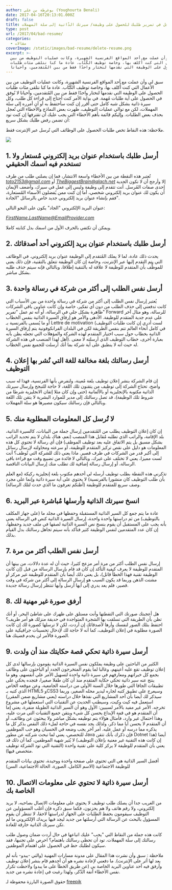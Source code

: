 ```yaml
---
author: يوغرطة بن علي (Youghourta Benali)
date: 2017-04-16T20:13:01.000Z
draft: false
title: أسباب تُعجل في تمرير طلبك للحصول على وظيفة/ سيرتك الذّاتية إلى سلة المهملات
type: post
url: /2017/04/bad-resume/
categories:
  - مقالات
coverImage: /static/images/bad-resume/delete-resume.png
excerpt: >-
  سبق لي وأن عملت مع أحد المواقع الفرنسية الشهيرة، وكانت عمليات التوظيف من بين
  الأعمال التي كنت أُكلف بها، وخاصة توظيف الكُتّاب. عادة ما كنا نتلقى مئات طلبات
  الحصول على الوظيفة التي نقدمها لنختار واحدًا فقط من بين المُتقدمين، وأحيانا
---
```

سبق لي وأن عملت مع أحد المواقع الفرنسية الشهيرة، وكانت عمليات التوظيف من بين الأعمال التي كنت أُكلف بها، وخاصة توظيف الكُتّاب. عادة ما كنا نتلقى مئات طلبات الحصول على الوظيفة التي نقدمها لنختار واحدًا فقط من بين المُتقدمين، وأحيانا لا نُوفق في الحصول على أية طلبات مُهمة. في بداية الأمر كنت أحتاج إلى قراءة كل طلب، وكل سيرة ذاتية بشكل شبه كامل حتى أُقرر إن كنت سأحتفظ به أو أن أمرره إلى سلة المهملات، لكن مع توالي عمليات التوظيف، ظهرت بعض النماذج والأخطاء التي تُعجل بحذف بعض الطلبات. وإليكم قائمة بأهم الأخطاء التي يجب عليك أن تقترفها إن كنت تود أن تضمن رفض طلبك بشكل سريع:

ملاحظة: هذه النقاط تخص طلبات الحصول على الوظائف التي تُرسل عبر الإنترنت فقط.

![](/static/images/bad-resume/delete-resume.png)

## 1. أرسل طلبك باستخدام عنوان بريد إلكتروني مُستعار ولا تستخدم فيه اسمك الحقيقي

تُعتبر هذه النقطة من بين الأخطاء واسعة الانتشار، فما إن يصلني طلب من طرف *<toto2153@gmail.com>* أو *<TheBiggestBrain@qlqch.net>* إلا وأرجح أن لا تكون الجدية إحدى صفات المُرسل. أنت تتقدم إلى وظيفة وليس إلى عمل في سيرك، وأضعف الإيمان أن يكون لك عنوان بريد إلكتروني شخصي، أما إن كنت ممن يُفضلون الأسماء المُستعارة، فقم بإنشاء عنوان بريد إلكتروني جديد خاص بالرسائل "الجادة".

عنوان البريد الإلكتروني "الجاد" يكون على النحو التالي:

*<FirstName.LastName@EmailProvider.com>*

ويمكن أن تكتفي بالحرف الأول من اسمك بدل كتابته كاملا.

## 2. أرسل طلبك باستخدام عنوان بريد إلكتروني أحد أصدقائك

يحدث ذلك عادة، لما لا يملك المُتقدم إلى الوظيفة عنوان بريد إلكتروني. في الوظائف التي يتم التقدم إليها عبر الإنترنت، وخاصة إن كان الوظيفة تتعلق بالتقنية، فإن ذلك يعني للموظِّف بأن المتقدم للوظيفة لا علاقة له بالتنقية إطلاقا، وبالتالي فإنه سيتم حذف طلبه بشكل مباشر.

## 3. أرسل نفس الطلب إلى أكثر من شركة في رسالة واحدة

يُعتبر إرسال نفس الطلب إلى أكثر من شركة في رسالة واحدة من بين الأسباب التي كانت تدفعني إلى حذف الطلب من دون أي تفكير، خاصة وإن كانت عناوين باقي الشركات ظاهرة بشكل جلي في الرسالة، أو أنه تم عمل "تمرير" Forward للرسالة، وهو مثال آخر على عدم جدية المتقدم للوظيفة. الأدهى والأمر هو إرفاق السيرة الذاتية بنفس الخطاب أو ما يُسمى بالفرنسية بـ Lettre de motivation (لست أدري إن كانت طلبات التوظيف في كامل أنحاء العالم تتم بنفس الطريقة لكن في البلدان الفرانكوفونية يتم إرفاق السيرة الذاتية بخطاب حول سبب اختيار المتقدم لهذه الشركة والمؤهلات التي تجعله يظن بأنه أهل لهذا المنصب في هذه الشركة). بعبارة أخرى، خطاب التوظيف الذي أرسلته لا معنى له حيث أنه لا ينطبق على أية شركة بما أنك أرسلت للجميع نفس الخطاب.

## 4. أرسل رسالتك بلغة مخالفة للغة التي نُشر بها إعلان التوظيف

إن قام الشركة بنشر إعلان توظيف بلغة مُعينة، ولنفرض بأنها الفرنسية، فهذا له سبب واضح، تحتاج الشركة إلى توظيف من يتقنون تلك اللغة، لا حاجة للتبجح وإرسال سيرتك الذاتية مكتوبة بالإنجليزية أو بالألمانية (حتى وإن كان مثلا إتقان الانجليزية شرطا من شروط تلك الوظيفة)، قد تصل رسالتك إلى مدير للموارد البشرية لا يتقن تلك اللغة وبالتالي فإن رسالتك سيكون مصيرها هو سلة المهملات.

## 5. لا تُرسل كل المعلومات المطلوبة منك

إن كان إعلان التوظيف يطلب من المُتقدمين إرسال جملة من البيانات، كالسيرة الذاتية، بلد الإقامة، والراتب الذي تطلبه مُقابل هذا المنصب (نعم، هناك بلدان لا يتم تحديد الراتب بشكل مسبق بل يتم الاتفاق عليه بعد توظيف الموظف) فإن أي رسالة لا تحتوي كل هذه المعلومات هو دليل على نقص تركيز المتقدم للوظيفة، أو سرعته ومحاولته لإرسال رسائل إلى أكبر قدر من الشركات في ظرف قصير. ماذا يعني ذلك للشركة التي تُوظف؟ أنت لست مميزا، يعني لا تختلف على غيرك، وبالتالي لا فائدة من تضييع وقت مع قراءة باقي الرسالة، أو إرسال رسالة إضافية لك تطلب منك إرسال البيانات الناقصة.

تذكرني هذه النقطة بطلب توظيف أرسله لي أحدهم مكتوب بلغة إنجليزية ركيكة (مع العلم بأن طلب التوظيف كان منشورا بالفرنسية) لا يحتوي على أية سيرة ذاتية وإنما على مجرد وصف سريع للمتقدم للوظيفة (أظنكم تعرفون ما الذي حدث لتلك الرسالة).

## 6. انسخ سيرتك الذاتية وأرسلها مُباشرة عبر البريد

عادة ما يتم جمع كل السير الذاتية المستقبلة وحفظها في مجلد ما (على جهاز المكلف بالتوظيف) من ثم دراستها واحدة واحدة، إرسال السيرة الذاتية كنص في الرسالة يعني بأنه يجب على المستقبل أن يقوم بنسخ نص السيرة الذاتية لصقها في ملف جديد وحفظها، إن كان عدد المتقدمين لنفس الوظيفة كثير فتأكد بأنه سيتم تجاهل رسالتك بدل القيام بذلك.

## 7. أرسل نفس الطلب أكثر من مرة

إرسال نفس الطلب أكثر من مرة أمر مزعج كثيرا، حيث أن له عدة دلالات، من بينها أن المتقدم للوظيفة لا يعرف كيفية التأكد إن كان قد قام بإرسال الرسالة من قبل (إن كانت الوظيفة تقنية فهذا الخطأ قاتل)، بل يعني ذلك أيضا بأن المتقدم للوظيفة غير مركز أو مشتت الذهن وربما قد يكون السبب هو إرسال الرسالة إلى أكثر من شركة في وقت قصير، فلم يعد يدري إلى أيها أرسل وأيها تنتظر إرسال رسالة جديدة.

## 8. أرفق صورة غير مهنية لك

هل أعجبتك صورتك التي التقطتها وأنت مستلق على ظهرك على شاطئ البحر، أو أنك تظن بأن الطريقة التي تسلقت بها الشجرة المتواجدة في حديقة منزلك هو أمر طريف؟ احتفظ بتلك الصور لنفسك وأرها لأصدقائك إن أردت، لكن لا ترسلها كصورة لك إن كانت الصورة مطلوبة في إعلان التوظيف، كما أنه لا حاجة لك لإدخال تحسينات جرافيكية على الصورة فالأمر لن يخدم قضيتك هنا.

## 9. أرسل سيرة ذاتية تحكي قصة حكايتك منذ أن ولدت

الكثير من الباحثين على وظيفة يملكون نفس السيرة الذاتية يقومون بإرسالها لدى كل إعلان توظيف تقع عليه أعينهم، وغالبا لما يقوم المتخرجون الجدد أو الباحثون على وظائف بجمع كل خبراتهم ومعارفهم في سيرة ذاتية واحدة لتسهيل الأمر على أنفسهم، وهو ما ينتج عنه سير ذاتية تحكي حكاية المتقدم منذ أن كان طفلا صغيرا، فتجده يحكي على تطبيقات الجافا التي طورها خلال السنة الأولى من دراسته الجامعية، وعن موقعه الخاص الذي كتبه بـ HTML5 وCSS3 وسيعرج على تطبيق كتبه لجاره ليدير محله الصغير، وربما سيذكر لك أيضا بأن أحد المشاريع التي نفذها خلال دراسته (يعني مشاريع ضمن المقرر) استعمل فيه كيت وكيت، وسيطنب الحديث عن التقنيات التي استعملها في مشروع تخرجه. الأمر غير مفيد بالأمر لسببين: الأول وهو أن السير الذاتية الطويلة منفرة، يعني إما أن المتقدم هو في قمة الإبداع يحسن كل شيء ويتقن جميع التقنيات التي مرت عليه، وهذا احتمال غير وارد، فأمثال هؤلاء يتم توظيفه بشكل مباشر ولا يبحثون عن وظائف، أو أن المتقدم لا يحسن أيا مما ذكر، ولذلك يجد نفسه في حاجة لملء ذلك النقص بذكر كل ما يذكره مما درسه أو عمل عليه. أمر آخر يجب وضعه في الحسبان وهو حب الموظفين للتخصص، يعني لما تبحث شركته عن مطور Java فإن ذكرك بأنك تتقن Dotnet أيضا (هذا إن كانت هذه التقنية غير معنية بإعلان التوظيف) لا يُثير شهية الموظفين، كما أن ذلك قد يعني بأن المتقدم للوظيفة لا يركز كلية على تقنية واحدة (التقنية التي تود الشركة توظيف متخصص فيها).

أفضل السير الذاتية هي التي تحتوي على صفحة واحدة ووحيدة، تحتوي بيانات المتقدم للوظيفة الاجتماعية (الاسم الكامل، الصورة، الحالة الاجتماعية، السن)

## 10. أرسل سيرة ذاتية لا تحتوي على معلومات الاتصال الخاصة بك

من الغريب جدا أن يصلك طلب توظيف لا يحتوي على معلومات الاتصال بصاحبه، لا بريد إلكتروني، ولا رقم هاتف ولا هم يحزنون، فكما سبق ذكره فإن أغلب المسؤولين عن التوظيف سيقومون بحفظ الطلبات على الجهاز لدراستها لاحقا، لا تنتظر أن يقوم المسؤول بالبحث عن الرسالة التي أرسلتها من جديد ليجد فيها بريدك الإلكتروني ما لم تكن سيرتك الذاتية خارقة للعادة.

كانت هذه جملة من النقاط التي "يجب" عليك اتباعها في حال أردت ضمان وصول طلب رسالتك إلى سلة المهملات. تود أن تحظى رسالتك باهتمام؟ احرص على تجنبها، فقد سيكون لطلبك حظ في الحصول على اهتمام الموظفين.

ملاحظة : سبق وأن نشرت هذا المقال على مدونة مسارات المهنية (والتي -يبدو- بأنه لم يعد لها أثر على الإنترنت). ما دفعني لإعادة نشره هو أن أحدهم قام بنشر إعلان توظيف وأرفق فيه أحد عناوين البريد الخاصة بي (عن طريق الخطأ على ما يبدو) ولاحظت تكرار نفس الأخطاء آنفة الذّكر، ولهذا رغبت في إعادة نشره من جديد.

حقوق الصورة البارزة محفوظة لـ [freepik](http://www.freepik.com/free-vector/selected-resume\_757855.htm)

